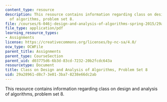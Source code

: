 ```yaml
---
content_type: resource
description: This resource contains information regarding class on design and analysis
  of algorithms, problem set 8.
file: /courses/6-046j-design-and-analysis-of-algorithms-spring-2015/29a28961d8c73e013ba78238e66dc2ab_MIT6_046JS15_pset8.pdf
file_type: application/pdf
learning_resource_types:
- Assignments
license: https://creativecommons.org/licenses/by-nc-sa/4.0/
ocw_type: OCWFile
parent_title: Assignments
parent_type: CourseSection
parent_uid: d03775d6-6b3d-83cd-7232-20b2fcdc643a
resourcetype: Document
title: Class on Design and Analysis of Algorithms, Problem Set 8
uid: 29a28961-d8c7-3e01-3ba7-8238e66dc2ab
---
```

This resource contains information regarding class on design and analysis of algorithms, problem set 8.